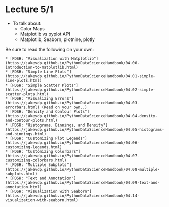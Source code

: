Lecture 5/1
===========

* To talk about:
    * Color Maps
    * Matplotlib vs pyplot API
    * Matplotlib, Seaborn, plotnine, plotly

Be sure to read the following on your own:

    * [PDSH: "Visualization with Matplotlib"](https://jakevdp.github.io/PythonDataScienceHandbook/04.00-introduction-to-matplotlib.html)
    * [PDSH: "Simple Line Plots"](https://jakevdp.github.io/PythonDataScienceHandbook/04.01-simple-line-plots.html)
    * [PDSH: "Simple Scatter Plots"](https://jakevdp.github.io/PythonDataScienceHandbook/04.02-simple-scatter-plots.html)
    * [PDSH: "Visualizing Errors"](https://jakevdp.github.io/PythonDataScienceHandbook/04.03-errorbars.html) (Read on your own..)
    * [PDSH: "Density and Contour Plots"](https://jakevdp.github.io/PythonDataScienceHandbook/04.04-density-and-contour-plots.html)
    * [PDSH: "Histograms, Binnings, and Density"](https://jakevdp.github.io/PythonDataScienceHandbook/04.05-histograms-and-binnings.html)
    * [PDSH: "Customizing Plot Legends"](https://jakevdp.github.io/PythonDataScienceHandbook/04.06-customizing-legends.html)
    * [PDSH: "Customizing Colorbars"](https://jakevdp.github.io/PythonDataScienceHandbook/04.07-customizing-colorbars.html)
    * [PDSH: "Multiple Subplots"](https://jakevdp.github.io/PythonDataScienceHandbook/04.08-multiple-subplots.html)
    * [PDSH: "Text and Annotation"](https://jakevdp.github.io/PythonDataScienceHandbook/04.09-text-and-annotation.html)
    * [PDSH: "Visualization with Seaborn"](https://jakevdp.github.io/PythonDataScienceHandbook/04.14-visualization-with-seaborn.html)